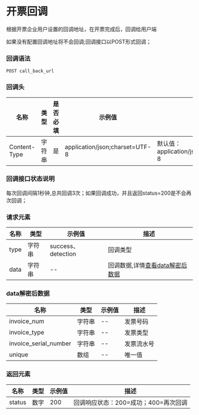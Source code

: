 # 开票回调

根据开票企业用户设置的回调地址，在开票完成后，回调给用户端

如果没有配置回调地址将不会回调;回调接口以POST形式回调；

### 回调语法

```
POST call_back_url
```

### 回调头

| 名称 | 类型|是否必填 |示例值| 描述|
|---|---|---|---|---|
| Content-Type | 字符串|是|application/json;charset=UTF-8| 默认值：application/json;charset=UTF-8 |

### 回调接口状态说明

每次回调间隔1秒钟,总共回调3次；如果回调成功，并且返回status=200是不会再次回调；

### 请求元素

| 名称 | 类型 |示例值| 描述|
|---|---|---|---|
| type | 字符串|success、detection| 回调类型 |
| data | 字符串|--| 回调数据,详情[查看data解密后数据](#data) |

### <a id='data'>data解密后数据</a>

| 名称 | 类型 |示例值| 描述|
|---|---|---|---| 
| invoice_num | 字符串|--| 发票号码 |
| invoice_type | 字符串|--| 发票类型 |
| invoice_serial_number | 字符串|--| 发票流水号 |
| unique | 数组|--| 唯一值 |

### 返回元素

| 名称 | 类型 |示例值| 描述|
|---|---|---|---| 
| status | 数字|200| 回调响应状态：200=成功；400=再次回调 |
